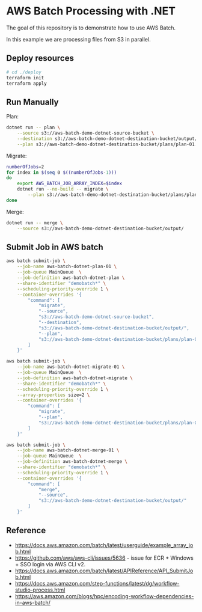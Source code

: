 # AWS Batch Processing with .NET

The goal of this repository is to demonstrate how to use AWS Batch.

In this example we are processing files from S3 in parallel.

## Deploy resources

```bash
# cd ./deploy
terraform init
terraform apply
```

## Run Manually

Plan:

```bash
dotnet run -- plan \
    --source s3://aws-batch-demo-dotnet-source-bucket \
    --destination s3://aws-batch-demo-dotnet-destination-bucket/output/ \
    --plan s3://aws-batch-demo-dotnet-destination-bucket/plans/plan-01.json
```

Migrate:

```bash
numberOfJobs=2
for index in $(seq 0 $((numberOfJobs-1)))
do
    export AWS_BATCH_JOB_ARRAY_INDEX=$index
    dotnet run --no-build -- migrate \
        --plan s3://aws-batch-demo-dotnet-destination-bucket/plans/plan-01.json
done
```

Merge:

```bash
dotnet run -- merge \
    --source s3://aws-batch-demo-dotnet-destination-bucket/output/
```

## Submit Job in AWS batch

```bash
aws batch submit-job \
    --job-name aws-batch-dotnet-plan-01 \
    --job-queue MainQueue  \
    --job-definition aws-batch-dotnet-plan \
    --share-identifier "demobatch*" \
    --scheduling-priority-override 1 \
    --container-overrides '{
        "command": [
            "migrate",
            "--source",
            "s3://aws-batch-demo-dotnet-source-bucket",
            "--destination",
            "s3://aws-batch-demo-dotnet-destination-bucket/output/",
            "--plan",
            "s3://aws-batch-demo-dotnet-destination-bucket/plans/plan-01.json"
        ]
    }'
```

```bash
aws batch submit-job \
    --job-name aws-batch-dotnet-migrate-01 \
    --job-queue MainQueue  \
    --job-definition aws-batch-dotnet-migrate \
    --share-identifier "demobatch*" \
    --scheduling-priority-override 1 \
    --array-properties size=2 \
    --container-overrides '{
        "command": [
            "migrate",
            "--plan",
            "s3://aws-batch-demo-dotnet-destination-bucket/plans/plan-01.json"
        ]
    }'
```

```bash
aws batch submit-job \
    --job-name aws-batch-dotnet-merge-01 \
    --job-queue MainQueue  \
    --job-definition aws-batch-dotnet-merge \
    --share-identifier "demobatch*" \
    --scheduling-priority-override 1 \
    --container-overrides '{
        "command": [
            "merge",
            "--source",
            "s3://aws-batch-demo-dotnet-destination-bucket/output/"
        ]
    }'
```

## Reference

* <https://docs.aws.amazon.com/batch/latest/userguide/example_array_job.html>
* <https://github.com/aws/aws-cli/issues/5636> - issue for ECR + Windows + SSO login via AWS CLI v2.
* <https://docs.aws.amazon.com/batch/latest/APIReference/API_SubmitJob.html>
* <https://docs.aws.amazon.com/step-functions/latest/dg/workflow-studio-process.html>
* <https://aws.amazon.com/blogs/hpc/encoding-workflow-dependencies-in-aws-batch/>
